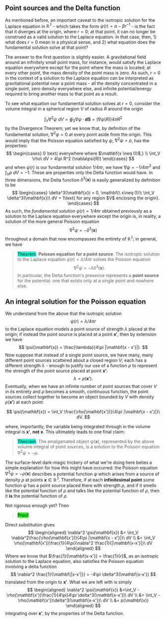## Point sources and the Delta function

As mentioned before, an important caveat to the isotropic solution for the Laplace equation in $\mathbb{R^3}$ - which takes the form $\psi(r) = \alpha - \beta r^{-1}$ - is the fact that it diverges at the origin, where $r = 0$; at that point, it can no longer be construed as a valid solution to the Laplace equation. In that case, then, 1) what does $r=0$ mean in a physical sense, and 2) what equation does the fundamental solution solve at that point?

The answer to the first question is slightly easier. A gravitational field around an infinitely small point mass, for instance, would satisfy the Laplace equation everywhere except for the point where the mass is located; at every other point, the mass density of the point mass is zero. As such, $r = 0$ in the context of a solution to the Laplace equation can be interpreted as gravitational potential near a point mass - all the density concentrated in a single point, zero density everywhere else, and infinite potential/energy required to bring another mass to that point as a result.

To see what equation our fundamental solution solves at $r = 0$, consider the volume integral in a spherical region $V$ of radius $R$ around the origin

$$
\int_V \nabla^2 \psi\ dV = \oiint_S \nabla \psi \cdot \mathbf{dS} = (\nabla\psi(R))4\pi R^2 
$$
by the Divergence Theorem; yet we know that, by definition of the fundamental solution, $\nabla^2 \psi = 0$ at every point aside from the origin. This would imply that the Poisson equation satisfied by $\psi$, $\nabla^2 \psi = \rho$, has the properties:
$$
\begin{cases}
0 \text{ everywhere where $\mathbf{x \neq 0}$,} \\
\int_V \rho\ dV = 4\pi R^2 (\nabla\psi(R))
\end{cases}
$$
and when $\psi(r)$ is our fundamental solution $1/4\pi r$, we have $\nabla \psi = -1/4\pi r^2$ and $\int_V \rho\ dV = -1$.
These are properties only the Delta function would have. In three dimensions, the Delta function $\delta^3(\mathbf{x})$ is easily generalized by definition to be
$$
\begin{cases}
\delta^3(\mathbf{x}) = 0, \mathbf{\ x\neq 0}\\
\int_V \delta^3(\mathbf{x})\ dV = 1\text{ for any region $V$ enclosing the origin}.
\end{cases}
$$
As such, the *fundamental solution* $\psi(r) = 1/4\pi r$ obtained previously as a solution to the Laplace equation everywhere except the origin is, in reality, a solution of the more general Poisson equation
$$
\nabla^2 \psi = -\delta^3(\mathbf{x})
$$
throughout a domain that now encompasses the entirety of $\mathbb{R^3}$; in general, we have

> <span style="background-color: #12ffd7; color: black;">Theorem</span>. **Poisson equation for a point source**. The isotropic solution to the Laplace equaiton
$\psi(r) = \lambda/4\pi r$ solves the Poisson equation
$$
\nabla^2 \psi = -\lambda\delta^3(\mathbf{x}).
$$
In particular, the Delta function's presence represents a **point source** for the potential: one that exists only at a single point and nowhere else.

## An integral solution for the Poisson equation

We understand from the above that the isotropic solution
$$
\psi(r) = \lambda/4\pi r
$$
to the Laplace equation models a point source of strength $\lambda$ placed at the origin; if instead the point source is placed at a point $\mathbf{x'}$, then by extension we have
$$
\psi(\mathbf{x}) = \frac{\lambda}{4\pi |\mathbf{x - x'}|}.
$$
Now suppose that instead of a single point source, we have many, many different point sources scattered about a closed region $V$; each has a different strength $\lambda$ - enough to justify our use of a function $\rho$ to represent the strength of the point source placed at point $\mathbf{x'}$: 
$$
\lambda = \rho(\mathbf{x'}).
$$
Eventually, when we have an infinite number of point sources that cover $V$ in its entirety and $\rho$ becomes a smooth, continuous function, the point sources collect together to become an object bounded by $V$ with density $\rho(\mathbf{x'})$ at each point:

$$
\psi(\mathbf{x}) = \int_V \frac{\rho(\mathbf{x'})}{4\pi |\mathbf{x - x'}|}\ dV.
$$

where, importantly, the variable being integrated through in the volume integral is $\mathbf{x'}$, **not** $\mathbf{x}$. This ultimately leads to one final claim:

> <span style="background-color: #12ffd7; color: black;">Theorem</span>. The amalgamated object $\psi(\mathbf{x})$, represented by the above volume integral of point sources, is a solution to the Poisson equation $\nabla^2 \psi = -\rho.$

The surface-level dark-magic trickery of what we're doing here belies a simple explanation for how this might have occurred: the Poisson equation $\nabla^2 \psi = -\rho(\mathbf{x})$ describes a potential function $\psi$ which arises from a source of density $\rho$ at points $\mathbf{x} \in \mathbb{R^3}$. Therefore, if at each **infinitesimal point** some function $\psi$ has a point source placed there with strength $\rho$, and if it smells like the potential function of $\rho$ and talks like the potential function of $\rho$, then it **is** the potential function of $\rho$.

Not rigorous enough yet? Then

> <span style="background-color: #1eff12; color: black;">Proof</span>.

Direct substitution gives
$$
\begin{aligned}
\nabla^2 \psi(\mathbf{x}) &= \int_V \nabla^2\frac{\rho(\mathbf{x'})}{4\pi |\mathbf{x - x'}|}\ dV \\
&= \int_V \rho(\mathbf{x'})\frac{1}{4\pi}\nabla^2 \frac{1}{|\mathbf{x-x'}|}\ dV
\end{aligned}
$$
Where we know that $\frac{1}{\mathbf{x-x'}} = \frac{1}{r}$, as an isotropic solution to the Laplace equation, also satisfies the Poisson equation involving a delta function
$$
\nabla^2 \frac{1}{\mathbf{|x-x'|}} = -4\pi \delta^3(\mathbf{x-x'})
$$
translated from the origin to $\mathbf{x'}$. What we are left with is simply
$$
\begin{aligned}
\nabla^2 \psi(\mathbf{x}) &=\int_V -\rho(\mathbf{x'})\frac{1}{4\pi}4\pi \delta^3(\mathbf{x-x'})\ dV \\
&= \int_V -\rho(\mathbf{x'})\delta^3(\mathbf{x-x'})\ dV \\
&= p(\mathbf{x})
\end{aligned}
$$
integrating over $\mathbf{x'}$, by the properties of the Delta function.